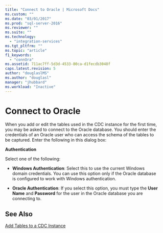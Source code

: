 ```yaml
---
title: "Connect to Oracle | Microsoft Docs"
ms.custom: ""
ms.date: "03/01/2017"
ms.prod: "sql-server-2016"
ms.reviewer: ""
ms.suite: ""
ms.technology: 
  - "integration-services"
ms.tgt_pltfrm: ""
ms.topic: "article"
f1_keywords: 
  - "connOra"
ms.assetid: 711ac7ff-5d3d-4533-80ca-d1fecdb3048f
caps.latest.revision: 5
author: "douglaslMS"
ms.author: "douglasl"
manager: "jhubbard"
ms.workload: "Inactive"
---
```

# Connect to Oracle
  When you add or edit the tables used in the CDC instance for the first time, you may be asked to connect to the Oracle database. You should enter the credentials of an Oracle user who can access the schema of the tables to be captured. Enter the following in this dialog box:  
  
 **Authentication**  
  
 Select one of the following:  
  
-   **Windows Authentication**: Select this to use the current Windows domain credentials. You can use this option only if the Oracle database is configured to work with Windows authentication.  
  
-   **Oracle Authentication**: If you select this option, you must type the **User Name** and **Password** for the user in the Oracle database you are connecting to.  
  
## See Also  
 [Add Tables to a CDC Instance](../../integration-services/change-data-capture/add-tables-to-a-cdc-instance.md)  
  
  
